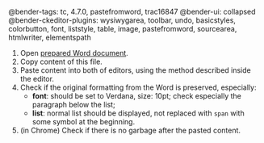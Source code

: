 @bender-tags: tc, 4.7.0, pastefromword, trac16847
@bender-ui: collapsed
@bender-ckeditor-plugins: wysiwygarea, toolbar, undo, basicstyles, colorbutton, font, liststyle, table, image, pastefromword, sourcearea, htmlwriter, elementspath

1. Open [prepared Word document](../generated/_fixtures/InlineStyles/InlineStyles.docx).
2. Copy content of this file.
3. Paste content into both of editors, using the method described inside the editor.
4. Check if the original formatting from the Word is preserved, especially:
	* **font**: should be set to Verdana, size: 10pt; check especially the paragraph below the list;
	* **list**: normal list should be displayed, not replaced with `span` with some symbol at the beginning.
5. (in Chrome) Check if there is no garbage after the pasted content.
